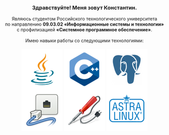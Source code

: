 <h3 align="center">
  Здравствуйте! Меня зовут Константин.<br>
</h3>
<div id="about" align="center">
  Являюсь студентом Российского технологического университета<br>
  по направлению <strong>09.03.02 «Информационные системы и технологии»</strong><br> 
  с профилизацией <strong>«Системное программное обеспечение»</strong>.<br><br>
  Имею навыки работы со следующими технологиями:<br><br>
  <img align="center" height=128 src="https://github.com/DrKapdor/DrKapdor/blob/main/icons/java.png?raw=true">
  <img align="center" height=128 src="https://github.com/DrKapdor/DrKapdor/blob/main/icons/cpp.png?raw=true">
  <img align="center" height=128 src="https://github.com/DrKapdor/DrKapdor/blob/main/icons/postgres.png?raw=true">
  <img align="center" height=128 src="https://github.com/DrKapdor/DrKapdor/blob/main/icons/networking.png?raw=true">
  <img align="center" height=128 src="https://github.com/DrKapdor/DrKapdor/blob/main/icons/solder.png?raw=true">
  <img align="center" height=128 src="https://github.com/DrKapdor/DrKapdor/blob/main/icons/astralinux.png?raw=true">
</div>
